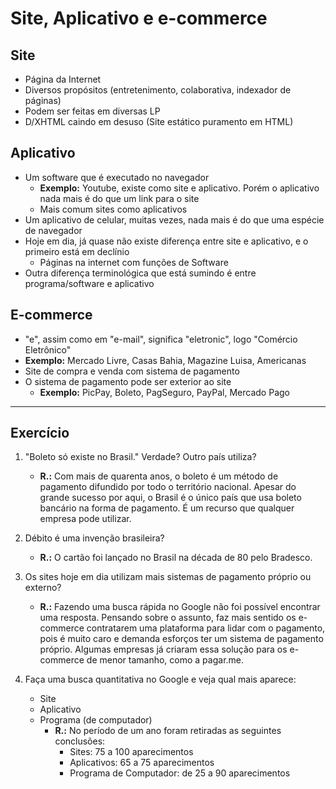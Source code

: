 # Site, Aplicativo e e-commerce

## Site

 - Página da Internet
 - Diversos propósitos (entretenimento, colaborativa, indexador de páginas)
 - Podem ser feitas em diversas LP
 - D/XHTML caindo em desuso (Site estático puramento em HTML)

## Aplicativo

  - Um software que é executado no navegador
    - **Exemplo:** Youtube, existe como site e aplicativo. Porém o aplicativo nada mais é do que um link para o site
    - Mais comum sites como aplicativos
  - Um aplicativo de celular, muitas vezes, nada mais é do que uma espécie de navegador
  - Hoje em dia, já quase não existe diferença entre site e aplicativo, e o primeiro está em declínio
    - Páginas na internet com funções de Software
  - Outra diferença terminológica que está sumindo é entre programa/software e aplicativo

## E-commerce

 - "e", assim como em "e-mail", significa "eletronic", logo "Comércio Eletrônico"
  - **Exemplo:** Mercado Livre, Casas Bahia, Magazine Luisa, Americanas
 - Site de compra e venda com sistema de pagamento
  - O sistema de pagamento pode ser exterior ao site
    - **Exemplo:** PicPay, Boleto, PagSeguro, PayPal, Mercado Pago

--------------------------------

## Exercício

1. "Boleto só existe no Brasil." Verdade? Outro país utiliza?
    - **R.:** Com mais de quarenta anos, o boleto é um método de pagamento difundido por todo o território nacional. Apesar do grande sucesso por aqui, o Brasil é o único país que usa boleto bancário na forma de pagamento. É um recurso que qualquer empresa pode utilizar.

2. Débito é uma invenção brasileira?
    - **R.:** O cartão foi lançado no Brasil na década de 80 pelo Bradesco.

3. Os sites hoje em dia utilizam mais sistemas de pagamento próprio ou externo?
    - **R.:** Fazendo uma busca rápida no Google não foi possível encontrar uma resposta.
    Pensando sobre o assunto, faz mais sentido os e-commerce contratarem uma plataforma para lidar com o pagamento, pois é muito caro e demanda esforços ter um sistema de pagamento próprio.
    Algumas empresas já criaram essa solução para os e-commerce de menor tamanho, como a pagar.me.
4. Faça uma busca quantitativa no Google e veja qual mais aparece:
    - Site
    - Aplicativo
    - Programa (de computador)
        - **R.:** No período de um ano foram retiradas as seguintes conclusões:
            - Sites: 75 a 100 aparecimentos
            - Aplicativos: 65 a 75 aparecimentos
            - Programa de Computador: de 25 a 90 aparecimentos